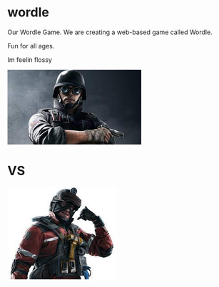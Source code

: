 # wordle
Our Wordle Game. We are creating a web-based game called Wordle.



Fun for all ages. 

Im feelin flossy



![Thermite](Untitled.jpg)


# VS






![Ace](Ace.jpg)

